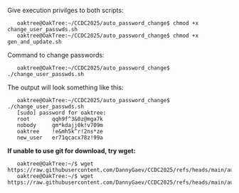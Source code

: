 Give execution privilges to both scripts:

```console
   oaktree@OakTree:~/CCDC2025/auto_password_change$ chmod +x change_user_passwds.sh
   oaktree@OakTree:~/CCDC2025/auto_password_change$ chmod +x gen_and_update.sh
```

Command to change passwords:   

```console
   oaktree@OakTree:~/CCDC2025/auto_password_change$ ./change_user_passwds.sh
```

The output will look something like this:

```console
   oaktree@OakTree:~/CCDC2025/auto_password_change$ ./change_user_passwds.sh
   [sudo] password for oaktree:
   root       qqh9f^3&0z@mga7k
   nobody     gm*kdajj0k!v709m
   oaktree    !e&mh5k^r!2ns*ze
   new_user   er71qcacx78z!99a 
```

**If unable to use git for download, try wget:**
```console
   oaktree@OakTree:~/$ wget https://raw.githubusercontent.com/DannyGaev/CCDC2025/refs/heads/main/auto_password_change/linux/change_user_passwds.sh
   oaktree@OakTree:~/$ wget https://raw.githubusercontent.com/DannyGaev/CCDC2025/refs/heads/main/auto_password_change/linux/gen_and_update.sh
```
